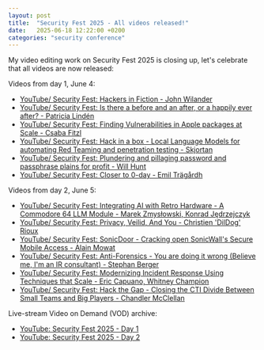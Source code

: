 ```yaml
---
layout: post
title:  "Security Fest 2025 - All videos released!"
date:   2025-06-18 12:22:00 +0200
categories: "security conference"
---
```


My video editing work on Security Fest 2025 is closing up,
let's celebrate that all videos are now released:

Videos from day 1, June 4:

* [YouTube/ Security Fest: Hackers in Fiction - John Wilander](https://www.youtube.com/watch?v=rlNKVhvnBIY)
* [YouTube/ Security Fest: Is there a before and an after, or a happily ever after? - Patricia Lindén](https://www.youtube.com/watch?v=_VqzPr5UfVk)
* [YouTube/ Security Fest: Finding Vulnerabilities in Apple packages at Scale - Csaba Fitzl](https://www.youtube.com/watch?v=V9usMRDezsM)
* [YouTube/ Security Fest: Hack in a box - Local Language Models for automating Red Teaming and penetration testing - Skjortan](https://www.youtube.com/watch?v=DS-_1V8ro1A)
* [YouTube/ Security Fest: Plundering and pillaging password and passphrase plains for profit - Will Hunt](https://www.youtube.com/watch?v=ArLhwcpWMdU)
* [YouTube/ Security Fest: Closer to 0-day - Emil Trägårdh](https://www.youtube.com/watch?v=9BCmOXAKIuI)

Videos from day 2, June 5:

* [YouTube/ Security Fest: Integrating AI with Retro Hardware - A Commodore 64 LLM Module - Marek Zmysłowski, Konrad Jędrzejczyk](https://www.youtube.com/watch?v=0PuhtK1ZoJg)
* [YouTube/ Security Fest: Privacy, Veilid, And You - Christien 'DilDog' Rioux](https://www.youtube.com/watch?v=iPvkGb9CT3Q)
* [YouTube/ Security Fest: SonicDoor - Cracking open SonicWall's Secure Mobile Access - Alain Mowat](https://www.youtube.com/watch?v=kmfgHcjesJw)
* [YouTube/ Security Fest: Anti-Forensics - You are doing it wrong (Believe me, I'm an IR consultant) - Stephan Berger](https://www.youtube.com/watch?v=azQM1NehsTc)
* [YouTube/ Security Fest: Modernizing Incident Response Using Techniques that Scale - Eric Capuano, Whitney Champion](https://www.youtube.com/watch?v=4_0358AvFBI)
* [YouTube/ Security Fest: Hack the Gap - Closing the CTI Divide Between Small Teams and Big Players - Chandler McClellan](https://www.youtube.com/watch?v=DymtmZ3LvbA)

Live-stream Video on Demand (VOD) archive:

* [YouTube: Security Fest 2025 - Day 1](https://www.youtube.com/watch?v=8nUNZVAtl94)
* [YouTube: Security Fest 2025 - Day 2](https://www.youtube.com/watch?v=Znl7TBFAz9E)
